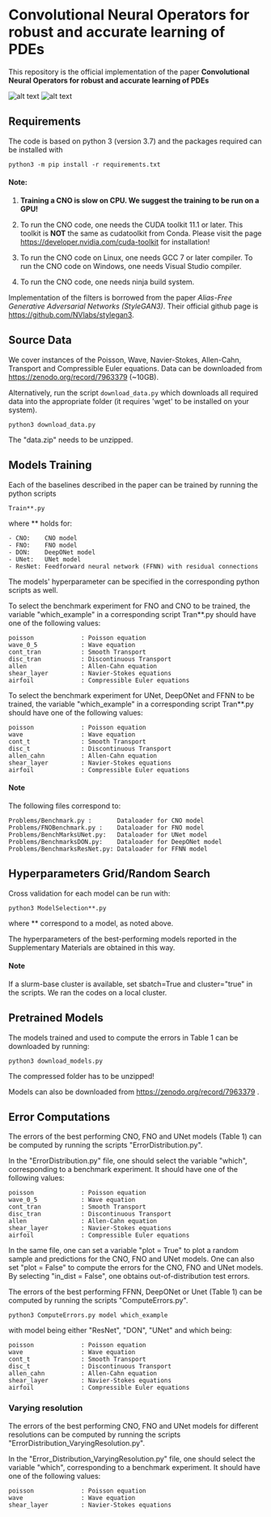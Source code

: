 # Convolutional Neural Operators for robust and accurate learning of PDEs

This repository is the official implementation of the paper **Convolutional Neural Operators for robust and accurate learning of PDEs**

![alt text](/figures/fig1.png) ![alt text](/figures/fig2.png)



## Requirements
The code is based on python 3 (version 3.7) and the packages required can be installed with

	python3 -m pip install -r requirements.txt


#### Note:

1. **Training a CNO is slow on CPU. We suggest the training to be run on a GPU!**

2. To run the CNO code, one needs the CUDA toolkit 11.1 or later. This toolkit is **NOT** the same as cudatoolkit from Conda. Please visit the page https://developer.nvidia.com/cuda-toolkit for installation!
	
3.	To run the CNO code on Linux, one needs GCC 7 or later compiler.
	To run the CNO code on Windows, one needs Visual Studio compiler.

4.	To run the CNO code, one needs ninja build system.

Implementation of the filters is borrowed from the paper *Alias-Free Generative Adversarial Networks (StyleGAN3)*. 
Their official github page is https://github.com/NVlabs/stylegan3.

## Source Data
We cover instances of the Poisson, Wave, Navier-Stokes, Allen-Cahn, Transport and Compressible Euler equations. Data can be downloaded from https://zenodo.org/record/7963379 (~10GB).

Alternatively, run the script `download_data.py` which downloads all required data into the appropriate folder (it requires 'wget' to be installed on your system).


	python3 download_data.py


The "data.zip" needs to be unzipped.

## Models Training
Each of the baselines described in the paper can be trained by running the python scripts 


	Train**.py


where ** holds for:

	- CNO:    CNO model
	- FNO:    FNO model
	- DON:    DeepONet model
	- UNet:   UNet model
    - ResNet: Feedforward neural network (FFNN) with residual connections

The models' hyperparameter can be specified in the corresponding python scripts as well.

To select the benchmark experiment for FNO and CNO to be trained, the variable "which_example" in a corresponding script Tran**.py should have one of the following values:

    poisson             : Poisson equation 
    wave_0_5            : Wave equation
    cont_tran           : Smooth Transport
    disc_tran           : Discontinuous Transport
    allen               : Allen-Cahn equation
    shear_layer         : Navier-Stokes equations
    airfoil             : Compressible Euler equations


To select the benchmark experiment for UNet, DeepONet and FFNN to be trained, the variable "which_example" in a corresponding script Tran**.py should have one of the following values:

    poisson             : Poisson equation 
    wave                : Wave equation
    cont_t              : Smooth Transport
    disc_t              : Discontinuous Transport
    allen_cahn          : Allen-Cahn equation
    shear_layer         : Navier-Stokes equations
    airfoil             : Compressible Euler equations


#### Note



The following files correspond to:

	Problems/Benchmark.py :       Dataloader for CNO model
	Problems/FNOBenchmark.py :    Dataloader for FNO model
	Problems/BenchMarksUNet.py:   Dataloader for UNet model
	Problems/BenchmarksDON.py:    Dataloader for DeepONet model
	Problems/BenchmarksResNet.py: Dataloader for FFNN model
	

## Hyperparameters Grid/Random Search
Cross validation for each model can be run with:


	python3 ModelSelection**.py


where ** correspond to a model, as noted above.

The hyperparameters of the best-performing models reported in the Supplementary Materials are obtained in this way.


#### Note
If a slurm-base cluster is available, set sbatch=True and cluster="true" in the scripts. We ran the codes on a local cluster.

## Pretrained Models
The models trained and used to compute the errors in Table 1 can be downloaded by running:


	python3 download_models.py


The compressed folder has to be unzipped!

Models can also be downloaded from https://zenodo.org/record/7963379 .

## Error Computations

The errors of the best performing CNO, FNO and UNet models (Table 1) can be computed by running the scripts "ErrorDistribution.py".

In the "ErrorDistribution.py" file, one should select the variable "which", corresponding to a benchmark experiment. It should have one of the following values:

    poisson             : Poisson equation 
    wave_0_5            : Wave equation
    cont_tran           : Smooth Transport
    disc_tran           : Discontinuous Transport
    allen               : Allen-Cahn equation
    shear_layer         : Navier-Stokes equations
    airfoil             : Compressible Euler equations

In the same file, one can set a variable "plot = True" to plot a random sample and predictions for the CNO, FNO and UNet models.
One can also set "plot = False" to compute the errors for the CNO, FNO and UNet models. By selecting "in_dist = False", one obtains out-of-distribution test errors. 

The errors of the best performing FFNN, DeepONet or Unet (Table 1) can be computed by running the scripts "ComputeErrors.py".

	python3 ComputeErrors.py model which_example

with model being either "ResNet", "DON", "UNet" and which being:

    poisson             : Poisson equation 
    wave                : Wave equation
    cont_t              : Smooth Transport
    disc_t              : Discontinuous Transport
    allen_cahn          : Allen-Cahn equation
    shear_layer         : Navier-Stokes equations
    airfoil             : Compressible Euler equations


### Varying resolution

The errors of the best performing CNO, FNO and UNet models for different resolutions can be computed by running the scripts "ErrorDistribution_VaryingResolution.py".

In the "Error_Distribution_VaryingResolution.py" file, one should select the variable "which", corresponding to a benchmark experiment. It should have one of the following values:

    poisson             : Poisson equation 
    wave                : Wave equation
    shear_layer         : Navier-Stokes equations
